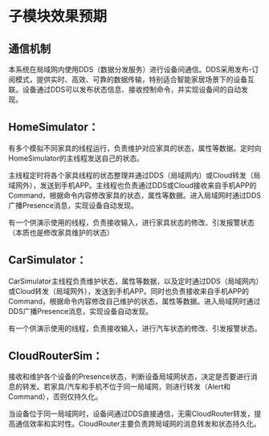 # 子模块效果预期

## 通信机制

​		本系统在局域网内使用DDS（数据分发服务）进行设备间通信。DDS采用发布-订阅模式，提供实时、高效、可靠的数据传输，特别适合智能家居场景下的设备互联。设备通过DDS可以发布状态信息、接收控制命令，并实现设备间的自动发现。

## HomeSimulator：

​		有多个模拟不同家具的线程运行，负责维护对应家具的状态，属性等数据。定时向HomeSimulator的主线程发送自己的状态。

​		主线程定时将各个家具线程的状态整理并通过DDS（局域网内）或Cloud转发（局域网外），发送到手机APP。
​		主线程也负责通过DDS或Cloud接收来自手机APP的Command，根据命令内容修改家具的状态，属性等数据。
​		进入局域网时通过DDS广播Presence消息，实现设备自动发现。

​		有一个供演示使用的线程，负责接收输入，进行家具状态的修改、引发报警状态（本质也是修改家具维护的状态）

## CarSimulator：

​		CarSimulator主线程负责维护状态，属性等数据，以及定时通过DDS（局域网内）或Cloud转发（局域网外），发送到手机APP。
​		同时也负责接收来自手机APP的Command，根据命令内容修改自己维护的状态，属性等数据。
​		进入局域网时通过DDS广播Presence消息，实现设备自动发现。

​		有一个供演示使用的线程，负责接收输入，进行汽车状态的修改、引发报警状态。

## CloudRouterSim：

​		接收和维护各个设备的Presence状态，判断设备局域网状态，决定是否要进行消息的转发。
​		若家具/汽车和手机不位于同一局域网，则进行转发（Alert和Command），否则仅持久化。

​		当设备位于同一局域网时，设备间通过DDS直接通信，无需CloudRouter转发，提高通信效率和实时性。
​		CloudRouter主要负责跨局域网的消息转发和状态持久化。
